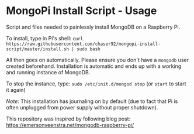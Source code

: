 MongoPi Install Script - Usage
======================

Script and files needed to painlessly install MongoDB on a Raspberry Pi.

To install, type in Pi's shell:
`curl https://raw.githubusercontent.com/chaser92/mongopi-install-script/master/install.sh | sudo bash`

All then goes on automatically. Please ensure you don't have a `mongodb` user created beforehand.
Installation is automatic and ends up with a working and running instance of MongoDB.

To stop the instance, type: `sudo /etc/init.d/mongod stop` (or `start` to start it again)

*Note*: This installation has journaling on by default (due to fact that Pi is often unplugged from power supply without proper shutdown).

This repository was inspired by following blog post:
https://emersonveenstra.net/mongodb-raspberry-pi/
